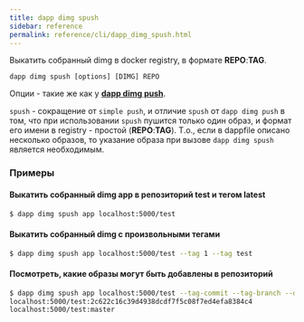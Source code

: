 ```yaml
---
title: dapp dimg spush
sidebar: reference
permalink: reference/cli/dapp_dimg_spush.html
---
```


Выкатить собранный dimg в docker registry, в формате **REPO**:**TAG**.

```
dapp dimg spush [options] [DIMG] REPO
```

Опции - такие же как у [**dapp dimg push**](#dapp-dimg-push).

`spush` - сокращение от `simple push`, и отличие `spush` от `dapp dimg push` в том, что при использовании `spush` пушится только один образ, и формат его имени в registry - простой (**REPO**:**TAG**). Т.о., если в dappfile описано несколько образов, то указание образа при вызове `dapp dimg spush` является необходимым.

### Примеры

#### Выкатить собранный dimg **app** в репозиторий test и тегом latest
```bash
$ dapp dimg spush app localhost:5000/test
```

#### Выкатить собранный dimg с произвольными тегами
```bash
$ dapp dimg spush app localhost:5000/test --tag 1 --tag test
```

#### Посмотреть, какие образы могут быть добавлены в репозиторий
```bash
$ dapp dimg spush app localhost:5000/test --tag-commit --tag-branch --dry-run
localhost:5000/test:2c622c16c39d4938dcdf7f5c08f7ed4efa8384c4
localhost:5000/test:master
```
